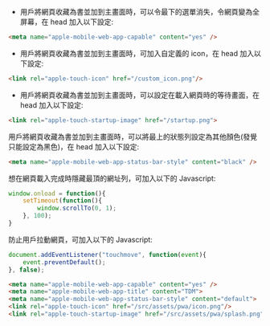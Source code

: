 - 用戶將網頁收藏為書並加到主畫面時，可以令最下的選單消失，令網頁變為全屏幕，在 head 加入以下設定:
```html
<meta name="apple-mobile-web-app-capable" content="yes" />
```

- 用戶將網頁收藏為書並加到主畫面時，可加入自定義的 icon，在 head 加入以下設定:
```html
<link rel="apple-touch-icon" href="/custom_icon.png"/>
```

- 用戶將網頁收藏為書並加到主畫面時，可以設定在載入網頁時的等待畫面，在 head 加入以下設定:
```html
<link rel="apple-touch-startup-image" href="/startup.png">
```

用戶將網頁收藏為書並加到主畫面時，可以將最上的狀態列設定為其他顏色(發覺只能設定為黑色)，在 head 加入以下設定:
```html
<meta name="apple-mobile-web-app-status-bar-style" content="black" />
```

想在網頁載入完成時隱藏最頂的網址列，可加入以下的 Javascript:
```js
window.onload = function(){
    setTimeout(function(){
        window.scrollTo(0, 1);
    }, 100);
}
```

防止用戶拉動網頁，可加入以下的 Javascript:
```js
document.addEventListener("touchmove", function(event){
    event.preventDefault();
}, false);
```


```html
<meta name="apple-mobile-web-app-capable" content="yes" />
<meta name="apple-mobile-web-app-title" content="TDM">
<meta name="apple-mobile-web-app-status-bar-style" content="default">
<link rel="apple-touch-icon" href="/src/assets/pwa/icon.png"/>
<link rel="apple-touch-startup-image" href="/src/assets/pwa/splash.png">
```